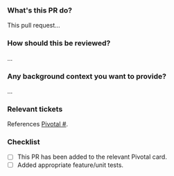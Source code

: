### What's this PR do?

This pull request...

### How should this be reviewed?

...

### Any background context you want to provide?

...

### Relevant tickets

References [Pivotal #]().

### Checklist

- [ ] This PR has been added to the relevant Pivotal card.
- [ ] Added appropriate feature/unit tests.
